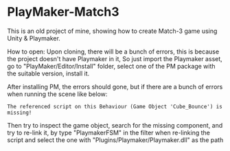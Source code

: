 # PlayMaker-Match3

This is an old project of mine, showing how to create Match-3 game using Unity & Playmaker.

How to open:
Upon cloning, there will be a bunch of errors, this is because the project doesn't have Playmaker in it,
So just import the Playmaker asset, go to "PlayMaker/Editor/Install" folder, select one of the PM package
with the suitable version, install it.

After installing PM, the errors should gone, but if there are a bunch of errors when running the scene like below:
```
The referenced script on this Behaviour (Game Object 'Cube_Bounce') is missing!
```
Then try to inspect the game object, search for the missing component, and try to re-link it, 
by type "PlaymakerFSM" in the filter when re-linking the script and select the 
one with "Plugins/Playmaker/Playmaker.dll" as the path
